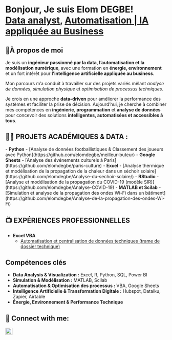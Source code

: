 <h1>Bonjour, Je suis Elom DEGBE! <br/><a href="https://github.com/elomdegbe">Data analyst</a>, <a href="https://www.linkedin.com/in/elomdegbe/">Automatisation | IA appliquée au Business</a> </h1>

<h2>🤔À propos de moi</h2>

  <p>
    Je suis un <strong>ingénieur passionné par la data, l’automatisation et la modélisation numérique</strong>, 
    avec une formation en <strong>énergie, environnement</strong> et un fort intérêt pour 
    <strong>l’intelligence artificielle appliquée au business</strong>.
  </p>
  <p>
    Mon parcours m’a conduit à travailler sur des projets variés mêlant 
    <em>analyse de données</em>, <em>simulation physique</em> et 
    <em>optimisation de processus techniques</em>.
  </p>
  <p>
    Je crois en une approche <strong>data-driven</strong> pour améliorer la performance des systèmes 
    et faciliter la prise de décision. 
    Aujourd’hui, je cherche à combiner mes compétences en <strong>ingénierie</strong>, 
    <strong>programmation</strong> et <strong>analyse de données</strong> 
    pour concevoir des solutions <strong>intelligentes, automatisées et accessibles à tous</strong>.
  </p>
</section>


<h2>👨‍💻 PROJETS ACADÉMIQUES & DATA :</h2>
- <b>Python</b>
  - [Analyse de données footballistiques & Classement des joueurs avec Python](https://github.com/elomdegbe/meilleur-buteur)
- <b>Google Sheets</b>
  - [Analyse des événements culturels à Paris](https://github.com/elomdegbe/paris-culture)
- <b>Excel</b>
  - [Analyse thermique et modélisation de la propagation de la chaleur dans un séchoir solaire](https://github.com/elomdegbe/Analyse-du-sechoir-solaire/)
- <b>RStudio</b>
  - [Analyse et modélisation de la propagation du COVID-19 (modèle SIR)](https://github.com/elomdegbe/Analyse-COVID-19)
- <b>MATLAB et Scilab</b>
  - [Simulation et analyse de la propagation des ondes Wi-Fi dans un bâtiment](https://github.com/elomdegbe/Analyse-de-la-propagation-des-ondes-Wi-Fi)
  
<h2>📺 EXPÉRIENCES PROFESSIONNELLES</h2>

- <b>Excel VBA</b>
  - [Automatisation et centralisation de données techniques (trame de dossier technique)](https://github.com/elomdegbe/trame-vba-)
 
<section id="competences-cles" aria-labelledby="competences-cles-title">
  <h2 id="competences-cles-title">Compétences clés</h2>

  <ul class="skills-list">
    <li><strong>Data Analysis &amp; Visualization :</strong> Excel, R, Python, SQL, Power BI</li>
    <li><strong>Simulation &amp; Modélisation :</strong> MATLAB, Scilab</li>
    <li><strong>Automatisation &amp; Optimisation des processus :</strong> VBA, Google Sheets</li>
    <li><strong>Intelligence Artificielle &amp; Transformation Digitale :</strong> Hubspot, Dataiku, Zapier, Airtable</li>
    <li><strong>Énergie, Environnement  &amp; Performance Technique</strong></li>

  </ul>
</section>



<h2> 🤳 Connect with me:</h2>

[<img align="left" alt="JoshMadakor | LinkedIn" width="22px" src="https://cdn.jsdelivr.net/npm/simple-icons@v3/icons/linkedin.svg" />][linkedin]



[linkedin]: https://linkedin.com/in/elomdegbe

<!--
**joshmadakor1/joshmadakor1** is a ✨ _special_ ✨ repository because its `README.md` (this file) appears on your GitHub profile.

Here are some ideas to get you started:

- 🔭 I’m currently working on ...
- 🌱 I’m currently learning ...
- 👯 I’m looking to collaborate on ...
- 🤔 I’m looking for help with ...
- 💬 Ask me about ...
- 📫 How to reach me: ...
- 😄 Pronouns: ...
- ⚡ Fun fact: ...
-->
